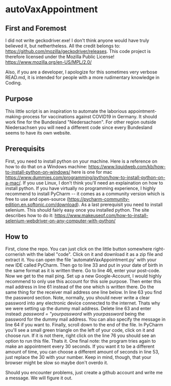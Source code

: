 # autoVaxAppointment

## First and Foremost
I did not write geckodriver.exe! I don't think anyone would have truly believed it, but nethertheless. All the credit belongs to: https://github.com/mozilla/geckodriver/releases.
This code project is therefore licensed under the Mozilla Public License! https://www.mozilla.org/en-US/MPL/2.0/

Also, if you are a developer, I apologize for this sometimes very verbose READ.md, it is intended for people with a more rudimentary knowledge in Coding.

## Purpose
This little script is an inspiration to automate the laborious appointment-making-process for vaccinations against COVID19 in Germany. It should work fine for the Bundesland "Niedersachsen". For other region outside Niedersachsen you will need a different code since every Bundesland seems to have its own website.

## Prerequisits
First, you need to install python on your machine. Here is a reference on how to do that on a Windows machine: https://www.liquidweb.com/kb/how-to-install-python-on-windows/ here is one for mac https://www.dummies.com/programming/python/how-to-install-python-on-a-mac/. If you use Linux, I don't think you'll need an explaination on how to install python. If you have virtually no programming experience, I highly recommend to install PyCharm -- it comes as a community version which is free to use and open-source (https://pycharm-community-edition.en.softonic.com/download). As a last prerequisit you need to install selenium. This should fairly easy once you installed python. The site describes how to do it: https://www.makeuseof.com/how-to-install-selenium-webdriver-on-any-computer-with-python/

## How to
First, clone the repo. You can just click on the little button somewhere right-cornerish with the label "code". Click on it and download it as a zip file and extract it. You can open the file 'automateVaxAppointment.py' with your new IDE called PyCharm. 
Then go to line 33 and put in your date of birth in the same format as it is written there. Go to line 46, enter your post-code. Now we get to the mail ping. Set up a new Google-Account, I would highly recommend to only use this account for this sole purpose. Then enter this mail address in line 61 instead of the one which is written there. Do the same thing for the receiver mail address one line below. In line 63 you find the password section. Note, normally, you should never write a clear password into any electronic device connected to the internet. Thats why we were setting up the dummy mail address. Delete line 63 and enter instead: *password = "yourpassword* with *yourpassword* being the password for the dummy mail address. You can also specify the message in line 64 if you want to. Finally, scroll down to the end of the file. In PyCharm you'll see a small green triangle on the left of your code, click on it and choose *run*. If it is not there, right click on the line 76 you should see an option to run this file. Thats it. One final note: the program tries again to make an appointment every 30 seconds. If you want it to be a different amount of time, you can choose a different amount of seconds in line 53, just replace the 30 with your number. Keep in mind, though, that your browser might be slow so maybe don't overdo it.

Should you encounter problems, just create a github account and write me a message. We will figure it out.
